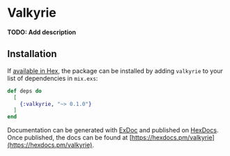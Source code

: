 # Valkyrie

**TODO: Add description**

## Installation

If [available in Hex](https://hex.pm/docs/publish), the package can be installed
by adding `valkyrie` to your list of dependencies in `mix.exs`:

```elixir
def deps do
  [
    {:valkyrie, "~> 0.1.0"}
  ]
end
```

Documentation can be generated with [ExDoc](https://github.com/elixir-lang/ex_doc)
and published on [HexDocs](https://hexdocs.pm). Once published, the docs can
be found at [https://hexdocs.pm/valkyrie](https://hexdocs.pm/valkyrie).

